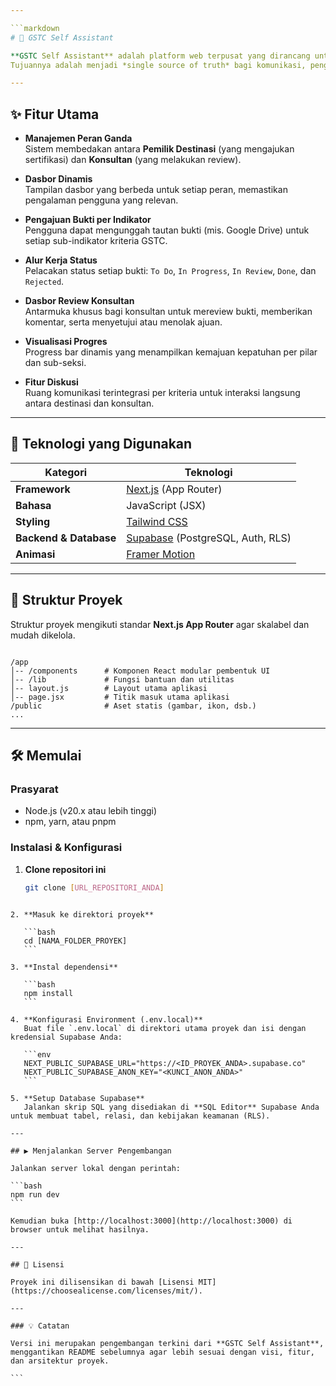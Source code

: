 ```yaml
---

```markdown
# 🌿 GSTC Self Assistant

**GSTC Self Assistant** adalah platform web terpusat yang dirancang untuk memfasilitasi dan menyederhanakan proses sertifikasi pariwisata berkelanjutan berbasis standar **Global Sustainable Tourism Council (GSTC)**.  
Tujuannya adalah menjadi *single source of truth* bagi komunikasi, pengumpulan bukti, dan pemantauan progres antara **Konsultan (Admin)** dan **Pemilik Destinasi (User)**.

---
```


## ✨ Fitur Utama

- **Manajemen Peran Ganda**  
  Sistem membedakan antara **Pemilik Destinasi** (yang mengajukan sertifikasi) dan **Konsultan** (yang melakukan review).

- **Dasbor Dinamis**  
  Tampilan dasbor yang berbeda untuk setiap peran, memastikan pengalaman pengguna yang relevan.

- **Pengajuan Bukti per Indikator**  
  Pengguna dapat mengunggah tautan bukti (mis. Google Drive) untuk setiap sub-indikator kriteria GSTC.

- **Alur Kerja Status**  
  Pelacakan status setiap bukti: `To Do`, `In Progress`, `In Review`, `Done`, dan `Rejected`.

- **Dasbor Review Konsultan**  
  Antarmuka khusus bagi konsultan untuk mereview bukti, memberikan komentar, serta menyetujui atau menolak ajuan.

- **Visualisasi Progres**  
  Progress bar dinamis yang menampilkan kemajuan kepatuhan per pilar dan sub-seksi.

- **Fitur Diskusi**  
  Ruang komunikasi terintegrasi per kriteria untuk interaksi langsung antara destinasi dan konsultan.

---

## 🚀 Teknologi yang Digunakan

| Kategori | Teknologi |
|-----------|------------|
| **Framework** | [Next.js](https://nextjs.org/) (App Router) |
| **Bahasa** | JavaScript (JSX) |
| **Styling** | [Tailwind CSS](https://tailwindcss.com/) |
| **Backend & Database** | [Supabase](https://supabase.io/) (PostgreSQL, Auth, RLS) |
| **Animasi** | [Framer Motion](https://www.framer.com/motion/) |

---

## 📂 Struktur Proyek

Struktur proyek mengikuti standar **Next.js App Router** agar skalabel dan mudah dikelola.

```

/app
│-- /components      # Komponen React modular pembentuk UI
│-- /lib             # Fungsi bantuan dan utilitas
│-- layout.js        # Layout utama aplikasi
│-- page.jsx         # Titik masuk utama aplikasi
/public              # Aset statis (gambar, ikon, dsb.)
...

````

---

## 🛠️ Memulai

### Prasyarat

- Node.js (v20.x atau lebih tinggi)
- npm, yarn, atau pnpm

### Instalasi & Konfigurasi

1. **Clone repositori ini**
   ```bash
   git clone [URL_REPOSITORI_ANDA]
````

2. **Masuk ke direktori proyek**

   ```bash
   cd [NAMA_FOLDER_PROYEK]
   ```

3. **Instal dependensi**

   ```bash
   npm install
   ```

4. **Konfigurasi Environment (.env.local)**
   Buat file `.env.local` di direktori utama proyek dan isi dengan kredensial Supabase Anda:

   ```env
   NEXT_PUBLIC_SUPABASE_URL="https://<ID_PROYEK_ANDA>.supabase.co"
   NEXT_PUBLIC_SUPABASE_ANON_KEY="<KUNCI_ANON_ANDA>"
   ```

5. **Setup Database Supabase**
   Jalankan skrip SQL yang disediakan di **SQL Editor** Supabase Anda untuk membuat tabel, relasi, dan kebijakan keamanan (RLS).

---

## ▶️ Menjalankan Server Pengembangan

Jalankan server lokal dengan perintah:

```bash
npm run dev
```

Kemudian buka [http://localhost:3000](http://localhost:3000) di browser untuk melihat hasilnya.

---

## 📄 Lisensi

Proyek ini dilisensikan di bawah [Lisensi MIT](https://choosealicense.com/licenses/mit/).

---

### 💡 Catatan

Versi ini merupakan pengembangan terkini dari **GSTC Self Assistant**, menggantikan README sebelumnya agar lebih sesuai dengan visi, fitur, dan arsitektur proyek.

```
